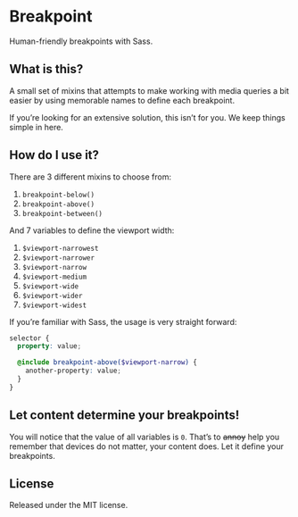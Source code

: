 # Breakpoint

Human-friendly breakpoints with Sass.

## What is this?

A small set of mixins that attempts to make working with media queries a bit
easier by using memorable names to define each breakpoint.

If you’re looking for an extensive solution, this isn’t for you. We keep things
simple in here.

## How do I use it?

There are 3 different mixins to choose from:

1. `breakpoint-below()`
2. `breakpoint-above()`
3. `breakpoint-between()`

And 7 variables to define the viewport width:

1. `$viewport-narrowest`
2. `$viewport-narrower`
3. `$viewport-narrow`
4. `$viewport-medium`
5. `$viewport-wide`
6. `$viewport-wider`
7. `$viewport-widest`

If you’re familiar with Sass, the usage is very straight forward:

```scss
selector {
  property: value;

  @include breakpoint-above($viewport-narrow) {
    another-property: value;
  }
}
```

## Let content determine your breakpoints!

You will notice that the value of all variables is `0`. That’s to ~~annoy~~
help you remember that devices do not matter, your content does. Let it define
your breakpoints.

## License

Released under the MIT license.
